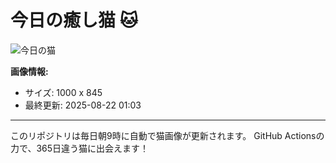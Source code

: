 # 今日の癒し猫 🐱

![今日の猫](https://cdn2.thecatapi.com/images/0vXzg857G.jpg)

**画像情報:**
- サイズ: 1000 x 845
- 最終更新: 2025-08-22 01:03

---

このリポジトリは毎日朝9時に自動で猫画像が更新されます。
GitHub Actionsの力で、365日違う猫に出会えます！
